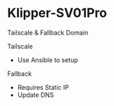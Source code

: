 # Klipper-SV01Pro

Tailscale & Fallback Domain

Tailscale 
 - Use Ansible to setup

Fallback
 - Requires Static IP
 - Update DNS 
